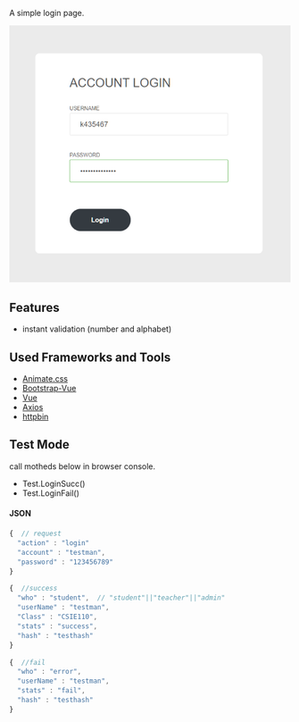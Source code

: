 
A simple login page.

![screenshot](../image/screenshotLoginPage.png)

## Features

- instant validation (number and alphabet)

## Used Frameworks and Tools

- [Animate.css](https://github.com/daneden/animate.css)
- [Bootstrap-Vue](https://bootstrap-vue.js.org/)
- [Vue](https://vuejs.org/)
- [Axios](https://github.com/axios/axios)
- [httpbin](https://httpbin.org/)

## Test Mode

call motheds below in browser console.

- Test.LoginSucc()
- Test.LoginFail()

#### JSON

```js
{  // request
  "action" : "login"
  "account" : "testman",
  "password" : "123456789"
}
```
```js
{  //success
  "who" : "student",  // "student"||"teacher"||"admin"
  "userName" : "testman",
  "Class" : "CSIE110",
  "stats" : "success",
  "hash" : "testhash" 
}
```
```js
{  //fail
  "who" : "error",
  "userName" : "testman",
  "stats" : "fail",
  "hash" : "testhash"
}
```
